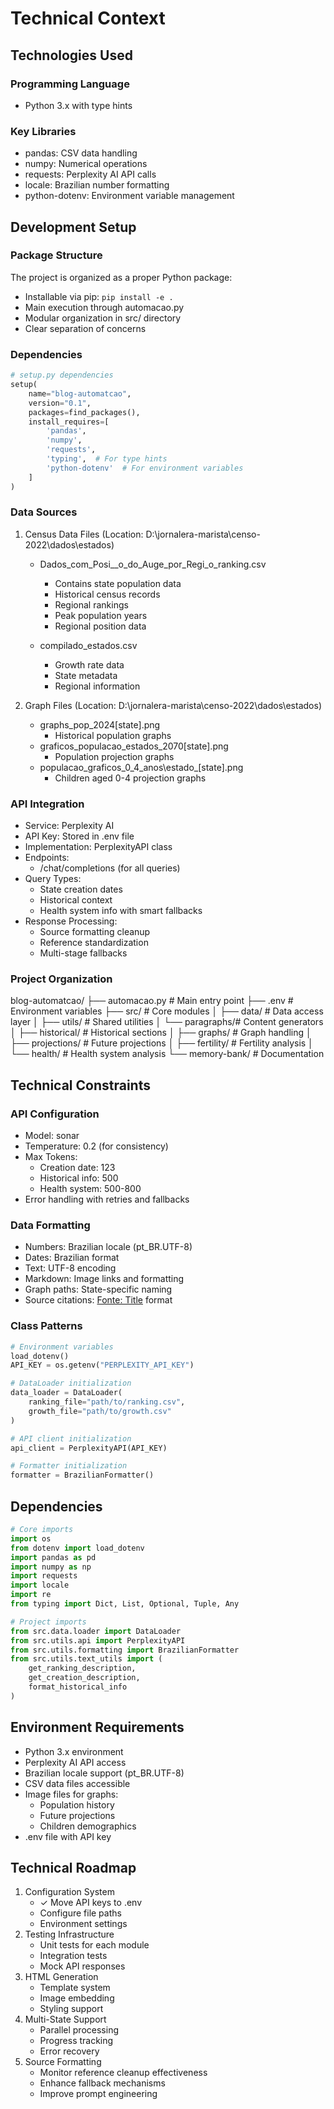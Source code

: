# Technical Context

## Technologies Used

### Programming Language

- Python 3.x with type hints

### Key Libraries

- pandas: CSV data handling
- numpy: Numerical operations
- requests: Perplexity AI API calls
- locale: Brazilian number formatting
- python-dotenv: Environment variable management

## Development Setup

### Package Structure

The project is organized as a proper Python package:

- Installable via pip: `pip install -e .`
- Main execution through automacao.py
- Modular organization in src/ directory
- Clear separation of concerns

### Dependencies

```python
# setup.py dependencies
setup(
    name="blog-automatcao",
    version="0.1",
    packages=find_packages(),
    install_requires=[
        'pandas',
        'numpy',
        'requests',
        'typing',  # For type hints
        'python-dotenv'  # For environment variables
    ]
)
```

### Data Sources

1. Census Data Files (Location: D:\jornalera-marista\censo-2022\dados\estados\)

   - Dados_com_Posi__o_do_Auge_por_Regi_o_ranking.csv
      - Contains state population data
      - Historical census records
      - Regional rankings
      - Peak population years
      - Regional position data

   - compilado_estados.csv
      - Growth rate data
      - State metadata
      - Regional information

2. Graph Files (Location: D:\jornalera-marista\censo-2022\dados\estados\)
   - graphs_pop_2024\[state].png
     - Historical population graphs
   - graficos_populacao_estados_2070\[state].png
     - Population projection graphs
   - populacao_graficos_0_4_anos\estado_[state].png
     - Children aged 0-4 projection graphs

### API Integration

- Service: Perplexity AI
- API Key: Stored in .env file
- Implementation: PerplexityAPI class
- Endpoints:
  - /chat/completions (for all queries)
- Query Types:
  - State creation dates
  - Historical context
  - Health system info with smart fallbacks
- Response Processing:
  - Source formatting cleanup
  - Reference standardization
  - Multi-stage fallbacks

### Project Organization

blog-automatcao/
├── automacao.py   # Main entry point
├── .env          # Environment variables
├── src/           # Core modules
│   ├── data/      # Data access layer
│   ├── utils/     # Shared utilities
│   └── paragraphs/# Content generators
│       ├── historical/  # Historical sections
│       ├── graphs/     # Graph handling
│       ├── projections/ # Future projections
│       ├── fertility/  # Fertility analysis
│       └── health/    # Health system analysis
└── memory-bank/   # Documentation

## Technical Constraints

### API Configuration

- Model: sonar
- Temperature: 0.2 (for consistency)
- Max Tokens:
  - Creation date: 123
  - Historical info: 500
  - Health system: 500-800
- Error handling with retries and fallbacks

### Data Formatting

- Numbers: Brazilian locale (pt_BR.UTF-8)
- Dates: Brazilian format
- Text: UTF-8 encoding
- Markdown: Image links and formatting
- Graph paths: State-specific naming
- Source citations: [Fonte: Title](URL) format

### Class Patterns

```python
# Environment variables
load_dotenv()
API_KEY = os.getenv("PERPLEXITY_API_KEY")

# DataLoader initialization
data_loader = DataLoader(
    ranking_file="path/to/ranking.csv",
    growth_file="path/to/growth.csv"
)

# API client initialization
api_client = PerplexityAPI(API_KEY)

# Formatter initialization
formatter = BrazilianFormatter()
```

## Dependencies

```python
# Core imports
import os
from dotenv import load_dotenv
import pandas as pd
import numpy as np
import requests
import locale
import re
from typing import Dict, List, Optional, Tuple, Any

# Project imports
from src.data.loader import DataLoader
from src.utils.api import PerplexityAPI
from src.utils.formatting import BrazilianFormatter
from src.utils.text_utils import (
    get_ranking_description,
    get_creation_description,
    format_historical_info
)
```

## Environment Requirements

- Python 3.x environment
- Perplexity AI API access
- Brazilian locale support (pt_BR.UTF-8)
- CSV data files accessible
- Image files for graphs:
  - Population history
  - Future projections
  - Children demographics
- .env file with API key

## Technical Roadmap

1. Configuration System
   - ✓ Move API keys to .env
   - Configure file paths
   - Environment settings
2. Testing Infrastructure
   - Unit tests for each module
   - Integration tests
   - Mock API responses
3. HTML Generation
   - Template system
   - Image embedding
   - Styling support
4. Multi-State Support
   - Parallel processing
   - Progress tracking
   - Error recovery
5. Source Formatting
   - Monitor reference cleanup effectiveness
   - Enhance fallback mechanisms
   - Improve prompt engineering
